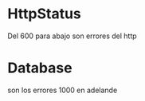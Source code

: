 # HttpStatus

Del 600 para abajo son errores del http

# Database

son los errores 1000 en adelande

